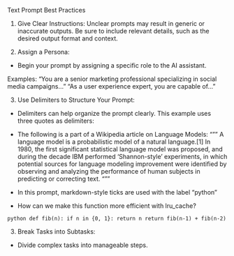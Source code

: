 Text Prompt Best Practices
 
1. Give Clear Instructions:
Unclear prompts may result in generic or inaccurate outputs. Be sure to include relevant details, such as the desired output format and context.

2. Assign a Persona:
- Begin your prompt by assigning a specific role to the AI assistant.

Examples:
“You are a senior marketing professional specializing in social media campaigns…”
“As a user experience expert, you are capable of…”

3. Use Delimiters to Structure Your Prompt:
- Delimiters can help organize the prompt clearly. This example uses three quotes as delimiters:
- The following is a part of a Wikipedia article on Language Models:
“””
A language model is a probabilistic model of a natural language.[1] In 1980, the first significant statistical language model was proposed, and during the decade IBM performed ‘Shannon-style’ experiments, in which potential sources for language modeling improvement were identified by observing and analyzing the performance of human subjects in predicting or correcting text.
“””

- In this prompt, markdown-style ticks are used with the label “python”
- How can we make this function more efficient with lru_cache?

`python
def fib(n):
    if n in {0, 1}:
        return n
    return fib(n-1) + fib(n-2)
`

3. Break Tasks into Subtasks:
- Divide complex tasks into manageable steps.
